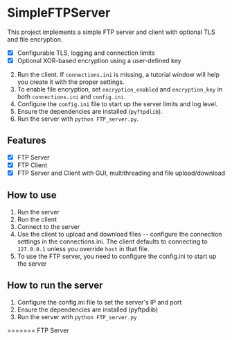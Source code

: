 # SimpleFTPServer
This project implements a simple FTP server and client with optional TLS and
file encryption.
- [x] Configurable TLS, logging and connection limits
- [x] Optional XOR-based encryption using a user-defined key
2. Run the client. If `connections.ini` is missing, a tutorial window will help
   you create it with the proper settings.
5. To enable file encryption, set `encryption_enabled` and `encryption_key` in both `connections.ini` and `config.ini`.
6. Configure the `config.ini` file to start up the server
   limits and log level.
2. Ensure the dependencies are installed (`pyftpdlib`).
3. Run the server with `python FTP_server.py`.

## Features
- [x] FTP Server
- [x] FTP Client
- [x] FTP Server and Client with GUI, multithreading and file upload/download

## How to use
1. Run the server
2. Run the client
3. Connect to the server
4. Use the client to upload and download files -- configure the connection settings in the connections.ini. The client defaults to connecting to `127.0.0.1` unless you override `host` in that file.
5. To use the FTP server, you need to configure the config.ini to start up the server

## How to run the server
1. Configure the config.ini file to set the server's IP and port
2. Ensure the dependencies are installed (pyftpdlib)
3. Run the server with `python FTP_server.py`

=======
FTP Server
